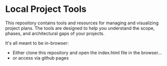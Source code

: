 # Local Project Tools

This repository contains tools and resources for managing and visualizing project plans. The tools are designed to help you understand the scope, phases, and architectural gaps of your projects.

It's all meant to be in-browser:

* Either clone this repository and open the index.html file in the browser...
* or access via github pages